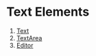 # Text Elements

1. [Text](001_text/README.md)
2. [TextArea](002_textarea/README.md)
3. [Editor](003_editor/README.md)
